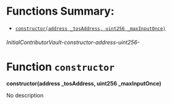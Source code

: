# Functions Summary:

- [`constructor(address _tosAddress, uint256 _maxInputOnce)`](#InitialContributorVault-constructor-address-uint256-)

###### *InitialContributorVault-constructor-address-uint256-*

# Function `constructor`

**constructor(address _tosAddress, uint256 _maxInputOnce)**

No description
